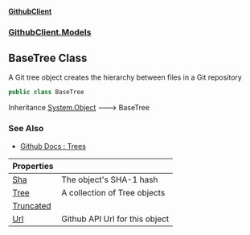 #### [GithubClient](index 'index')
### [GithubClient.Models](GithubClient.Models 'GithubClient.Models')

## BaseTree Class

A Git tree object creates the hierarchy between files in a Git repository

```csharp
public class BaseTree
```

Inheritance [System.Object](https://docs.microsoft.com/en-us/dotnet/api/System.Object 'System.Object') &#129106; BaseTree

### See Also
- [Github Docs : Trees](https://docs.github.com/en/rest/git/trees 'https://docs.github.com/en/rest/git/trees')

| Properties | |
| :--- | :--- |
| [Sha](GithubClient.Models.BaseTree.Sha 'GithubClient.Models.BaseTree.Sha') | The object's SHA-1 hash |
| [Tree](GithubClient.Models.BaseTree.Tree 'GithubClient.Models.BaseTree.Tree') | A collection of Tree objects |
| [Truncated](GithubClient.Models.BaseTree.Truncated 'GithubClient.Models.BaseTree.Truncated') | |
| [Url](GithubClient.Models.BaseTree.Url 'GithubClient.Models.BaseTree.Url') | Github API Url for this object |
